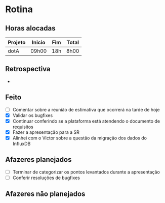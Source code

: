 # Rotina

## Horas alocadas

Projeto | Inicio | Fim | Total
--------|-------|-------|------
dotA    | 09h00 | 18h | 8h00

## Retrospectiva

- 

## Feito

- [ ] Comentar sobre a reunião de estimativa que ocorrerá na tarde de hoje
- [x] Validar os bugfixes
- [x] Continuar conferindo se a plataforma está atendendo o documento de requisitos
- [x] Fazer a apresentação para a SR
- [x] Alinhei com o Victor sobre a questão da migração dos dados do InfluxDB

## Afazeres planejados

- [ ] Terminar de categorizar os pontos levantados durante a apresentação
- [ ] Conferir resoluções de bugfixes

## Afazeres não planejados


<!--stackedit_data:
eyJoaXN0b3J5IjpbLTI1MDIzNzY2MCw0ODQyMTQ0Nyw0Nzg2MT
UzMDMsMTczNjE5MDUwOCwtMTE3OTc4MzY5OSwyMDYxODEyMDM3
LDIwNjQxMzUxMjEsLTgwMTY5MTQ1MiwxNzA4NjA4MTQ3LDExOT
A4NDM0NjYsMTk5ODgyNTkzNCwtMTg4NjU5MzQ4MywtMTc4MTgy
ODIzNywtMTQ5MDEwMDg4MSwxMTc1NDQ3OTEyLC02NTgzMDA3MD
YsLTI1OTE3NDI5MywtOTQ1MjYyNjExLDE0MzI4MjI1NzAsLTE0
Mzk3MzM4OTJdfQ==
-->